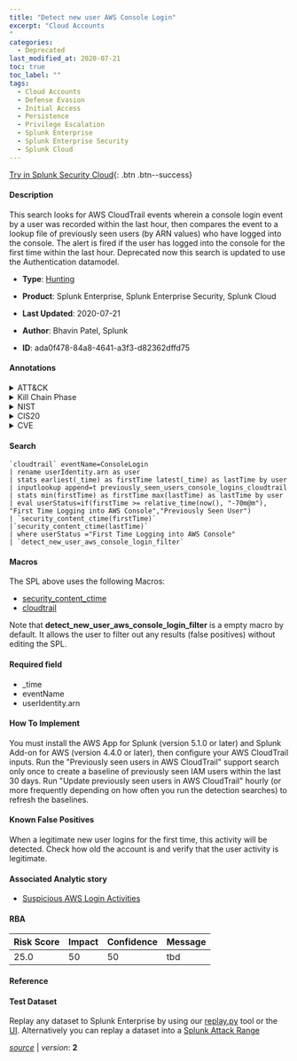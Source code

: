 ```yaml
---
title: "Detect new user AWS Console Login"
excerpt: "Cloud Accounts
"
categories:
  - Deprecated
last_modified_at: 2020-07-21
toc: true
toc_label: ""
tags:
  - Cloud Accounts
  - Defense Evasion
  - Initial Access
  - Persistence
  - Privilege Escalation
  - Splunk Enterprise
  - Splunk Enterprise Security
  - Splunk Cloud
---
```




[Try in Splunk Security Cloud](https://www.splunk.com/en_us/products/cyber-security.html){: .btn .btn--success}

#### Description

This search looks for AWS CloudTrail events wherein a console login event by a user was recorded within the last hour, then compares the event to a lookup file of previously seen users (by ARN values) who have logged into the console. The alert is fired if the user has logged into the console for the first time within the last hour. Deprecated now this search is updated to use the Authentication datamodel.

- **Type**: [Hunting](https://github.com/splunk/security_content/wiki/Detection-Analytic-Types)
- **Product**: Splunk Enterprise, Splunk Enterprise Security, Splunk Cloud

- **Last Updated**: 2020-07-21
- **Author**: Bhavin Patel, Splunk
- **ID**: ada0f478-84a8-4641-a3f3-d82362dffd75


#### Annotations

<details>
  <summary>ATT&CK</summary>

<div markdown="1">


| ID             | Technique        |  Tactic             |
| -------------- | ---------------- |-------------------- |
| [T1078.004](https://attack.mitre.org/techniques/T1078/004/) | Cloud Accounts | Defense Evasion, Initial Access, Persistence, Privilege Escalation |

</div>
</details>


<details>
  <summary>Kill Chain Phase</summary>

<div markdown="1">

* Actions on Objectives


</div>
</details>


<details>
  <summary>NIST</summary>

<div markdown="1">

* DE.DP
* DE.AE



</div>
</details>

<details>
  <summary>CIS20</summary>

<div markdown="1">

* CIS 16



</div>
</details>

<details>
  <summary>CVE</summary>

<div markdown="1">


</div>
</details>

#### Search

```
`cloudtrail` eventName=ConsoleLogin 
| rename userIdentity.arn as user 
| stats earliest(_time) as firstTime latest(_time) as lastTime by user 
| inputlookup append=t previously_seen_users_console_logins_cloudtrail  
| stats min(firstTime) as firstTime max(lastTime) as lastTime by user 
| eval userStatus=if(firstTime >= relative_time(now(), "-70m@m"), "First Time Logging into AWS Console","Previously Seen User") 
| `security_content_ctime(firstTime)`
|`security_content_ctime(lastTime)`
| where userStatus ="First Time Logging into AWS Console"  
| `detect_new_user_aws_console_login_filter`
```

#### Macros
The SPL above uses the following Macros:
* [security_content_ctime](https://github.com/splunk/security_content/blob/develop/macros/security_content_ctime.yml)
* [cloudtrail](https://github.com/splunk/security_content/blob/develop/macros/cloudtrail.yml)

Note that **detect_new_user_aws_console_login_filter** is a empty macro by default. It allows the user to filter out any results (false positives) without editing the SPL.

#### Required field
* _time
* eventName
* userIdentity.arn


#### How To Implement
You must install the AWS App for Splunk (version 5.1.0 or later) and Splunk Add-on for AWS (version 4.4.0 or later), then configure your AWS CloudTrail inputs. Run the "Previously seen users in AWS CloudTrail" support search only once to create a baseline of previously seen IAM users within the last 30 days. Run "Update previously seen users in AWS CloudTrail" hourly (or more frequently depending on how often you run the detection searches) to refresh the baselines.

#### Known False Positives
When a legitimate new user logins for the first time, this activity will be detected. Check how old the account is and verify that the user activity is legitimate.

#### Associated Analytic story
* [Suspicious AWS Login Activities](/stories/suspicious_aws_login_activities)




#### RBA

| Risk Score  | Impact      | Confidence   | Message      |
| ----------- | ----------- |--------------|--------------|
| 25.0 | 50 | 50 | tbd |


#### Reference


#### Test Dataset
Replay any dataset to Splunk Enterprise by using our [replay.py](https://github.com/splunk/attack_data#using-replaypy) tool or the [UI](https://github.com/splunk/attack_data#using-ui).
Alternatively you can replay a dataset into a [Splunk Attack Range](https://github.com/splunk/attack_range#replay-dumps-into-attack-range-splunk-server)



[*source*](https://github.com/splunk/security_content/tree/develop/detections/deprecated/detect_new_user_aws_console_login.yml) \| *version*: **2**
